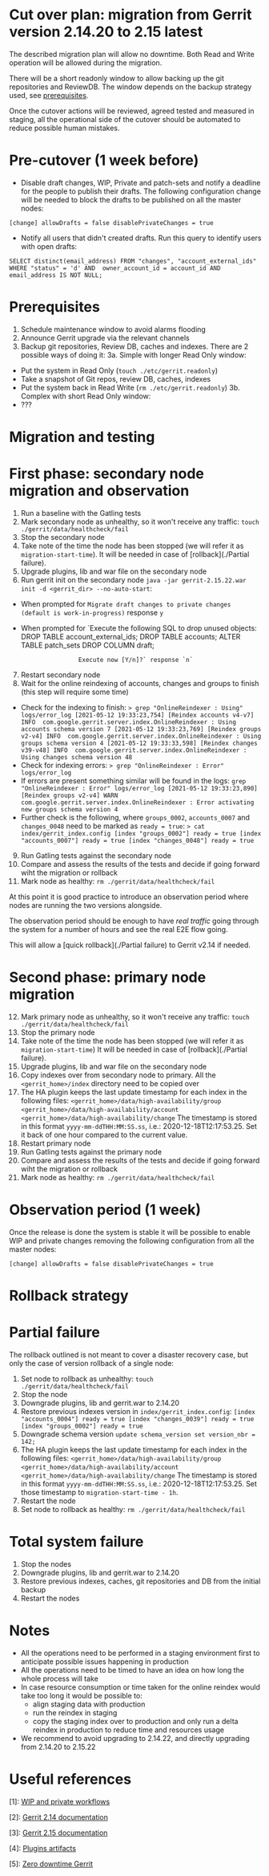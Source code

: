 Cut over plan: migration from Gerrit version 2.14.20 to 2.15 latest
==

The described migration plan will allow no downtime. Both Read and Write
operation will be allowed during the migration.

There will be a short readonly window to allow backing up the git
repositories and ReviewDB. The window depends on the backup strategy used,
see [prerequisites](./Prerequisites).

Once the cutover actions will be reviewed, agreed tested and measured in staging,
all the operational side of the cutover should be automated to reduce possible
human mistakes.

Pre-cutover (1 week before)
==

* Disable draft changes, WIP, Private and patch-sets and notify a deadline for the people to
publish their drafts. The following configuration change will be needed to block
the drafts to be published on all the master nodes:

`[change]
  allowDrafts = false
  disablePrivateChanges = true`

* Notify all users that didn't created drafts. Run this query to identify users
with open drafts:

`SELECT distinct(email_address) FROM "changes", "account_external_ids"
  WHERE "status" = 'd'
    AND  owner_account_id = account_id
    AND email_address IS NOT NULL;`

Prerequisites
==
1. Schedule maintenance window to avoid alarms flooding
2. Announce Gerrit upgrade via the relevant channels
3. Backup git repositories, Review DB, caches and indexes. There are 2 possible ways
of doing it:
3a. Simple with longer Read Only window:
 * Put the system in Read Only (`touch ./etc/gerrit.readonly`)
 * Take a snapshot of Git repos, review DB, caches, indexes
 * Put the system back in Read Write (`rm ./etc/gerrit.readonly`)
 3b. Complex with short Read Only window:
  * ???

Migration and testing
==

First phase: secondary node migration and observation
==

1. Run a baseline with the Gatling tests
2. Mark secondary node as unhealthy, so it won't receive any traffic: `touch ./gerrit/data/healthcheck/fail`
3. Stop the secondary node
4. Take note of the time the node has been stopped (we will refer it as
  `migration-start-time`). It will be needed in case of [rollback](./Partial failure).
5. Upgrade plugins, lib and war file on the secondary node
6. Run gerrit init on the secondary node `java -jar gerrit-2.15.22.war init -d <gerrit_dir> --no-auto-start`:
  * When prompted for `Migrate draft changes to private changes (default is work-in-progress)` response `y`
  * When prompted for `Execute the following SQL to drop unused objects:
                        DROP TABLE account_external_ids;
                        DROP TABLE accounts;
                        ALTER TABLE patch_sets DROP COLUMN draft;

                        Execute now [Y/n]?` response `n`
7. Restart secondary node
8. Wait for the online reindexing of accounts, changes and groups to finish (this step will require some time)
  * Check for the indexing to finish:
    `> grep "OnlineReindexer : Using" logs/error_log
[2021-05-12 19:33:23,754] [Reindex accounts v4-v7] INFO  com.google.gerrit.server.index.OnlineReindexer : Using accounts schema version 7
[2021-05-12 19:33:23,769] [Reindex groups v2-v4] INFO  com.google.gerrit.server.index.OnlineReindexer : Using groups schema version 4
[2021-05-12 19:33:33,598] [Reindex changes v39-v48] INFO  com.google.gerrit.server.index.OnlineReindexer : Using changes schema version 48`
  * Check for indexing errors:
    `> grep "OnlineReindexer : Error" logs/error_log`
  * If errors are present something similar will be found in the logs:
  `grep "OnlineReindexer : Error" logs/error_log
[2021-05-12 19:33:23,890] [Reindex groups v2-v4] WARN  com.google.gerrit.server.index.OnlineReindexer : Error activating new groups schema version 4`
  * Further check is the following, where `groups_0002`, `accounts_0007` and `changes_0048` need to be marked as `ready = true`:
  `> cat index/gerrit_index.config
[index "groups_0002"]
	ready = true
[index "accounts_0007"]
	ready = true
[index "changes_0048"]
	ready = true`
9. Run Gatling tests against the secondary node
10. Compare and assess the results of the tests and decide if going forward wiht
the migration or rollback
11. Mark node as healthy: `rm ./gerrit/data/healthcheck/fail`

At this point it is good practice to introduce an observation period where nodes are
running the two versions alongside.

The observation period should be enough to have *real traffic* going through the
system for a number of hours and see the real E2E flow going.

This will allow a [quick rollback](./Partial failure) to Gerrit v2.14 if needed.

Second phase: primary node migration
==

12. Mark primary node as unhealthy, so it won't receive any traffic: `touch ./gerrit/data/healthcheck/fail`
13. Stop the primary node
14. Take note of the time the node has been stopped (we will refer it as `migration-start-time`)
It will be needed in case of [rollback](./Partial failure).
15. Upgrade plugins, lib and war file on the secondary node
16. Copy indexes over from secondary node to primary. All the `<gerrit_home>/index` directory
need to be copied over
17. The HA plugin keeps the last update timestamp for each index in the following files:
`<gerrit_home>/data/high-availability/group`
`<gerrit_home>/data/high-availability/account`
`<gerrit_home>/data/high-availability/change`
The timestamp is stored in this format `yyyy-mm-ddTHH:MM:SS.ss`, i.e.: 2020-12-18T12:17:53.25.
Set it back of one hour compared to the current value.
18. Restart primary node
16. Run Gatling tests against the primary node
17. Compare and assess the results of the tests and decide if going forward wiht
the migration or rollback
18. Mark node as healthy: `rm ./gerrit/data/healthcheck/fail`

Observation period (1 week)
==

Once the release is done the system is stable it will be possible to enable WIP
and private changes removing the following configuration from all the master nodes:

`[change]
  allowDrafts = false
  disablePrivateChanges = true`

Rollback strategy
==

Partial failure
===

The rollback outlined is not meant to cover a disaster recovery case, but only the case of version rollback of a single node:
1. Set node to rollback as unhealthy: `touch ./gerrit/data/healthcheck/fail`
2. Stop the node
3. Downgrade plugins, lib and gerrit.war to 2.14.20
4. Restore previous indexes version in `index/gerrit_index.config`:
`[index "accounts_0004"]
  ready = true
[index "changes_0039"]
  ready = true
[index "groups_0002"]
  ready = true`
5. Downgrade schema version `update schema_version set version_nbr = 142;`
6. The HA plugin keeps the last update timestamp for each index in the following files:
`<gerrit_home>/data/high-availability/group`
`<gerrit_home>/data/high-availability/account`
`<gerrit_home>/data/high-availability/change`
The timestamp is stored in this format `yyyy-mm-ddTHH:MM:SS.ss`, i.e.: 2020-12-18T12:17:53.25.
Set those timestamp to `migration-start-time - 1h`.
7. Restart the node
8. Set node to rollback as healthy: `rm ./gerrit/data/healthcheck/fail`

Total system failure
===

1. Stop the nodes
2. Downgrade plugins, lib and gerrit.war to 2.14.20
3. Restore previous indexes, caches, git repositories and DB from the initial backup
4. Restart the nodes

Notes
==
* All the operations need to be performed in a staging environment first to anticipate possible issues happening in production
* All the operations need to be timed to have an idea on how long the whole process will take
* In case resource consumption or time taken for the online reindex would take too long it would be possible to:
  * align staging data with production
  * run the reindex in staging
  * copy the staging index over to production and only run a delta reindex in production to reduce time and resources usage
* We recommend to avoid upgrading to 2.14.22, and directly upgrading from 2.14.20 to 2.15.22

Useful references
==

[1]: [WIP and private workflows](https://www.gerritcodereview.com/2.15.html#new-workflows)

[2]: [Gerrit 2.14 documentation](https://www.gerritcodereview.com/2.14.html)

[3]: [Gerrit 2.15 documentation](https://www.gerritcodereview.com/2.15.html)

[4]: [Plugins artifacts](https://archive-ci.gerritforge.com/)

[5]: [Zero downtime Gerrit](https://www.slideshare.net/lucamilanesio/zerodowntime-gerrit-code-review-upgrades)
